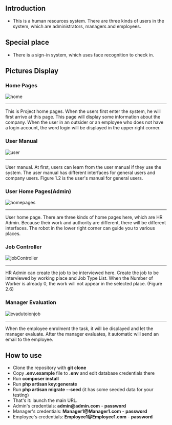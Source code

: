 ## Introduction
- This is a human resources system. There are three kinds of users in the system, which are administrators, managers and employees.

## Special place
- There is a sign-in system, which uses face recognition to check in.

## Pictures Display

### Home Pages
![home](https://user-images.githubusercontent.com/68195502/110073175-e76c7a80-7db9-11eb-8d47-cfcb158a532c.png)

------------

This is Project home pages. When the users first enter the system, he will first arrive at this page. This page will display some information about the company. When the user in an outsider or an employee who does not have a login account, the word login will be displayed in the upper right corner. 

### User Manual

![user](https://user-images.githubusercontent.com/68195502/110073173-e5a2b700-7db9-11eb-83f7-f74ba63bddbc.jpg)

------------

User manual. At first, users can learn from the user manual if they use the system. The user manual has different interfaces for general users and company users. Figure 1.2 is the user's manual for general users.

### User Home Pages(Admin)
![homepages](https://user-images.githubusercontent.com/68195502/110073651-afb20280-7dba-11eb-8591-a8115224f739.jpg)

------------

User home page. There are three kinds of home pages here, which are HR Admin. Because their work and authority are different, there will be different interfaces. The robot in the lower right corner can guide you to various places.

### Job Controller
![jobController](https://user-images.githubusercontent.com/68195502/110073183-e9363e00-7db9-11eb-9c90-44d48e2eb353.jpg)

------------

HR Admin can create the job to be interviewed here. Create the job to be interviewed by working place and Job Type List. When the Number of Worker is already 0, the work will not appear in the selected place. (Figure 2.6)

### Manager Evaluation
![evadutoionjob](https://user-images.githubusercontent.com/68195502/110073174-e63b4d80-7db9-11eb-934e-d44d9f268297.jpg)

------------

When the employee enrolment the task, it will be displayed and let the manager evaluate. After the manager evaluates, it automatic will send an email to the employee.  

## How to use

- Clone the repository with __git clone__
- Copy __.env.example__ file to __.env__ and edit database credentials there
- Run __composer install__
- Run __php artisan key:generate__
- Run __php artisan migrate --seed__ (it has some seeded data for your testing)
- That's it: launch the main URL. 
- Admin's credentials: __admin@admin.com__ - __password__
- Manager's credentials: __Manager1@Manager1.com__ - __password__
- Employee's credentials: __Employee1@Employee1.com__ - __password__
